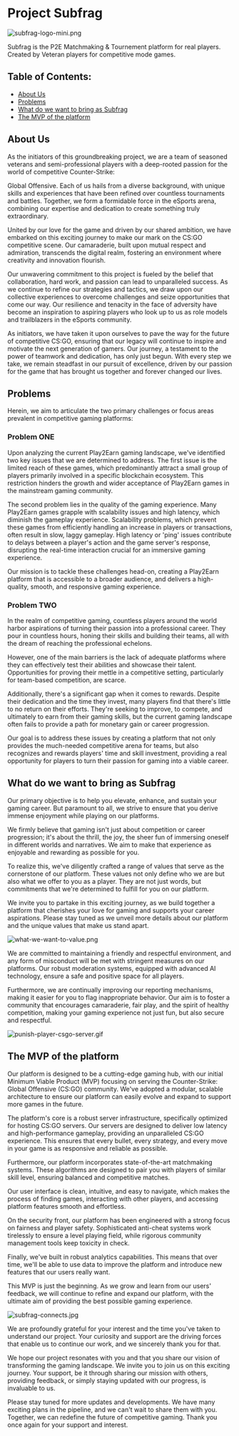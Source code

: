 # Project Subfrag

![subfrag-logo-mini.png](subfrag-logo-mini.png)

Subfrag is the P2E Matchmaking & Tournement
platform for real players. Created by Veteran
players for competitive mode games.

## Table of Contents:

- [About Us](#about-us)
- [Problems](#problems)
- [What do we want to bring as Subfrag](#what-do-we-want-to-bring-as-subfrag)
- [The MVP of the platform](#the-mvp-of-the-platform)

## About Us

As the initiators of this groundbreaking project, we are a team of seasoned veterans and semi-professional players with a deep-rooted passion for the world of competitive Counter-Strike:

Global Offensive. Each of us hails from a diverse background, with unique skills and experiences
that have been refined over countless tournaments and battles. Together, we form a formidable
force in the eSports arena, combining our expertise and dedication to create something truly
extraordinary.

United by our love for the game and driven by our shared ambition, we have embarked on this
exciting journey to make our mark on the CS:GO competitive scene. Our camaraderie, built upon
mutual respect and admiration, transcends the digital realm, fostering an environment where
creativity and innovation flourish.

Our unwavering commitment to this project is fueled by the belief that collaboration, hard work,
and passion can lead to unparalleled success. As we continue to refine our strategies and
tactics, we draw upon our collective experiences to overcome challenges and seize
opportunities that come our way. Our resilience and tenacity in the face of adversity have
become an inspiration to aspiring players who look up to us as role models and trailblazers in
the eSports community.

As initiators, we have taken it upon ourselves to pave the way for the future of competitive
CS:GO, ensuring that our legacy will continue to inspire and motivate the next generation of
gamers. Our journey, a testament to the power of teamwork and dedication, has only just begun.
With every step we take, we remain steadfast in our pursuit of excellence, driven by our passion
for the game that has brought us together and forever changed our lives.

## Problems
Herein, we aim to articulate the two primary challenges or focus areas prevalent in competitive gaming platforms:

### Problem ONE

Upon analyzing the current Play2Earn gaming landscape, 
we've identified two key issues that we are determined to address. 
The first issue is the limited reach of these games, which predominantly attract a small group 
of players primarily involved in a specific blockchain ecosystem. This restriction hinders the growth and wider acceptance of Play2Earn games in the mainstream gaming community.

The second problem lies in the quality of the gaming experience. Many Play2Earn games grapple with scalability issues and high latency, which diminish the gameplay experience. Scalability problems, which prevent these games from efficiently handling an increase in players or transactions, often result in slow, laggy gameplay. High latency or 'ping' issues contribute to delays between a player's action and the game server's response, disrupting the real-time interaction crucial for an immersive gaming experience.

Our mission is to tackle these challenges head-on, creating a Play2Earn platform that is accessible to a broader audience, and delivers a high-quality, smooth, and responsive gaming experience.


### Problem TWO

In the realm of competitive gaming, countless players around the world harbor aspirations of turning their passion into a professional career. They pour in countless hours, honing their skills and building their teams, all with the dream of reaching the professional echelons.

However, one of the main barriers is the lack of adequate platforms where they can effectively test their abilities and showcase their talent. Opportunities for proving their mettle in a competitive setting, particularly for team-based competition, are scarce.

Additionally, there's a significant gap when it comes to rewards. Despite their dedication and the time they invest, many players find that there's little to no return on their efforts. They're seeking to improve, to compete, and ultimately to earn from their gaming skills, but the current gaming landscape often fails to provide a path for monetary gain or career progression.

Our goal is to address these issues by creating a platform that not only provides the much-needed competitive arena for teams, but also recognizes and rewards players' time and skill investment, providing a real opportunity for players to turn their passion for gaming into a viable career.


## What do we want to bring as Subfrag

Our primary objective is to help you elevate, enhance, and sustain your gaming career. But paramount to all, we strive to ensure that you derive immense enjoyment while playing on our platforms.

We firmly believe that gaming isn't just about competition or career progression; it's about the thrill, the joy, the sheer fun of immersing oneself in different worlds and narratives. We aim to make that experience as enjoyable and rewarding as possible for you.

To realize this, we've diligently crafted a range of values that serve as the cornerstone of our platform. These values not only define who we are but also what we offer to you as a player. They are not just words, but commitments that we're determined to fulfill for you on our platform.

We invite you to partake in this exciting journey, as we build together a platform that cherishes your love for gaming and supports your career aspirations. Please stay tuned as we unveil more details about our platform and the unique values that make us stand apart.

![what-we-want-to-value.png](what-we-want-to-value.png)

We are committed to maintaining a friendly and respectful environment, and any form of misconduct will be met with stringent measures on our platforms. Our robust moderation systems, equipped with advanced AI technology, ensure a safe and positive space for all players.

Furthermore, we are continually improving our reporting mechanisms, making it easier for you to flag inappropriate behavior. Our aim is to foster a community that encourages camaraderie, fair play, and the spirit of healthy competition, making your gaming experience not just fun, but also secure and respectful.

![punish-player-csgo-server.gif](punish-player-csgo-server.gif)


## The MVP of the platform

Our platform is designed to be a cutting-edge gaming hub, with our initial Minimum Viable Product (MVP) focusing on serving the Counter-Strike: Global Offensive (CS:GO) community. We've adopted a modular, scalable architecture to ensure our platform can easily evolve and expand to support more games in the future.

The platform's core is a robust server infrastructure, specifically optimized for hosting CS:GO servers. Our servers are designed to deliver low latency and high-performance gameplay, providing an unparalleled CS:GO experience. This ensures that every bullet, every strategy, and every move in your game is as responsive and reliable as possible.

Furthermore, our platform incorporates state-of-the-art matchmaking systems. These algorithms are designed to pair you with players of similar skill level, ensuring balanced and competitive matches.

Our user interface is clean, intuitive, and easy to navigate, which makes the process of finding games, interacting with other players, and accessing platform features smooth and effortless.

On the security front, our platform has been engineered with a strong focus on fairness and player safety. Sophisticated anti-cheat systems work tirelessly to ensure a level playing field, while rigorous community management tools keep toxicity in check.

Finally, we've built in robust analytics capabilities. This means that over time, we'll be able to use data to improve the platform and introduce new features that our users really want.

This MVP is just the beginning. As we grow and learn from our users' feedback, we will continue to refine and expand our platform, with the ultimate aim of providing the best possible gaming experience.

![subfrag-connects.jpg](subfrag-connects.jpg)

We are profoundly grateful for your interest and the time you've taken to understand our project. Your curiosity and support are the driving forces that enable us to continue our work, and we sincerely thank you for that.

We hope our project resonates with you and that you share our vision of transforming the gaming landscape. We invite you to join us on this exciting journey. Your support, be it through sharing our mission with others, providing feedback, or simply staying updated with our progress, is invaluable to us.

Please stay tuned for more updates and developments. We have many exciting plans in the pipeline, and we can't wait to share them with you. Together, we can redefine the future of competitive gaming. Thank you once again for your support and interest.
